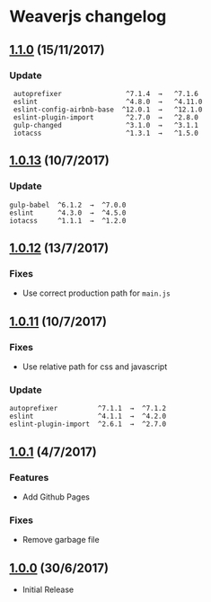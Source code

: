# Weaverjs changelog

## [1.1.0](https://github.com/lecoueyl/weaverjs/compare/1.0.13...1.1.0) (15/11/2017)

### Update

```
 autoprefixer                ^7.1.4  →   ^7.1.6
 eslint                      ^4.8.0  →   ^4.11.0
 eslint-config-airbnb-base  ^12.0.1  →   ^12.1.0
 eslint-plugin-import        ^2.7.0  →   ^2.8.0
 gulp-changed                ^3.1.0  →   ^3.1.1
 iotacss                     ^1.3.1  →   ^1.5.0
```

## [1.0.13](https://github.com/lecoueyl/weaverjs/compare/1.0.12...1.0.13) (10/7/2017)

### Update

```
gulp-babel  ^6.1.2  →  ^7.0.0
eslint      ^4.3.0  →  ^4.5.0
iotacss     ^1.1.1  →  ^1.2.0
```

## [1.0.12](https://github.com/lecoueyl/weaverjs/compare/1.0.11...1.0.12) (13/7/2017)

### Fixes

- Use correct production path for `main.js`

## [1.0.11](https://github.com/lecoueyl/weaverjs/compare/v1.0.1...1.0.11) (10/7/2017)

### Fixes

- Use relative path for css and javascript

### Update

```
autoprefixer          ^7.1.1  →  ^7.1.2
eslint                ^4.1.1  →  ^4.2.0
eslint-plugin-import  ^2.6.1  →  ^2.7.0
```

## [1.0.1](https://github.com/lecoueyl/weaverjs/compare/v1.0.0...v1.0.1) (4/7/2017)

### Features

- Add Github Pages 

### Fixes

* Remove garbage file

## [1.0.0](https://github.com/lecoueyl/weaverjs/commit/da8bde476644b1de39f3c6ba798a29a57ca3c5f2) (30/6/2017)

- Initial Release
